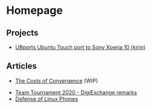 # Homepage

## Projects

* [UBports Ubuntu Touch port to Sony Xperia 10 (kirin)](kirin-ubports-docs)

## Articles

- [The Costs of Convergence](convergence-costs) (WIP)
* [Team Tournament 2020 - DigiExchange remarks](digiexchange-2020)
* [Defense of Linux Phones](linux-phones-defense)
